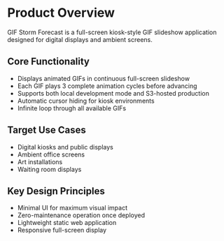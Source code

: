 # Product Overview

GIF Storm Forecast is a full-screen kiosk-style GIF slideshow application designed for digital displays and ambient screens.

## Core Functionality
- Displays animated GIFs in continuous full-screen slideshow
- Each GIF plays 3 complete animation cycles before advancing
- Supports both local development mode and S3-hosted production
- Automatic cursor hiding for kiosk environments
- Infinite loop through all available GIFs

## Target Use Cases
- Digital kiosks and public displays
- Ambient office screens
- Art installations
- Waiting room displays

## Key Design Principles
- Minimal UI for maximum visual impact
- Zero-maintenance operation once deployed
- Lightweight static web application
- Responsive full-screen display